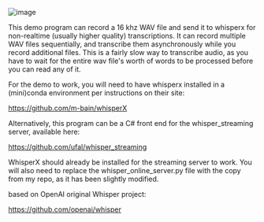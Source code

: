 ![image](https://github.com/user-attachments/assets/f34867d5-7ca4-41b1-981d-cbb41c4ea37a)

This demo program can record a 16 khz WAV file and send it to whisperx for non-realtime (usually higher quality) transcriptions.  It can record multiple WAV files sequentially, and transcribe them asynchronously while you record additional files.  This is a fairly slow way to transcribe audio, as you have to wait for the entire wav file's worth of words to be processed before you can read any of it.

For the demo to work, you will need to have whisperx installed in a (mini)conda environment per instructions on their site:

https://github.com/m-bain/whisperX

Alternatively, this program can be a C# front end for the whisper_streaming server, available here:

https://github.com/ufal/whisper_streaming

WhisperX should already be installed for the streaming server to work.  You will also need to replace the whisper_online_server.py file with the copy from my repo, as it has been slightly modified.

based on OpenAI original Whisper project:

https://github.com/openai/whisper

